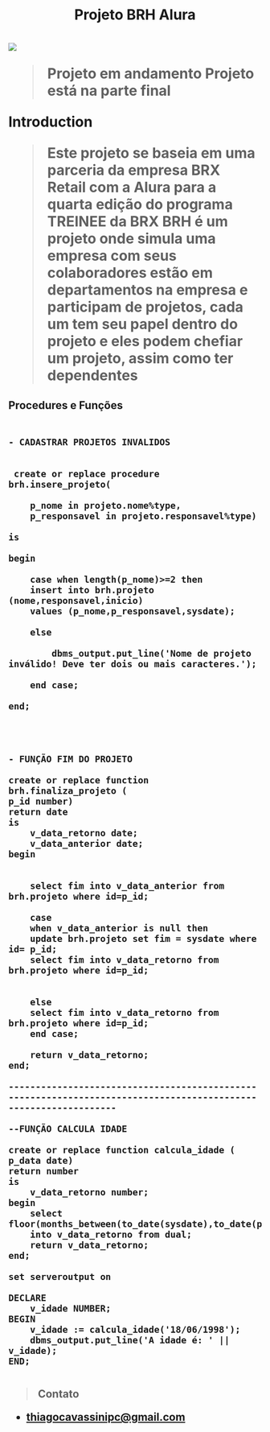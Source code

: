 <H1 align="center"> Projeto BRH Alura<H1>

 ![](https://media-exp1.licdn.com/dms/image/C4E1BAQHBMz7jD5Onog/company-background_10000/0/1628188035323?e=1663786800&v=beta&t=pLVnsyIB63wGPr7Uc3vQhn8llEiIMDMR_JQg5HchXvg)

>Projeto em andamento
>Projeto está na parte final

**Introduction**


>Este projeto se baseia em uma parceria da empresa BRX Retail com a Alura para a quarta edição do programa TREINEE da BRX
>BRH é um projeto onde simula uma empresa com seus colaboradores estão em departamentos na empresa e participam de projetos,
cada um tem seu papel dentro do projeto e eles podem chefiar um projeto, assim como ter dependentes

<h2>Procedures e Funções<h2>

```

- CADASTRAR PROJETOS INVALIDOS


 create or replace procedure brh.insere_projeto(

    p_nome in projeto.nome%type,
    p_responsavel in projeto.responsavel%type)
    
is 

begin

    case when length(p_nome)>=2 then
    insert into brh.projeto (nome,responsavel,inicio)
    values (p_nome,p_responsavel,sysdate);
    
    else 
    
        dbms_output.put_line('Nome de projeto inválido! Deve ter dois ou mais caracteres.');
        
    end case;
    
end;




- FUNÇÃO FIM DO PROJETO

create or replace function brh.finaliza_projeto (
p_id number)
return date
is
    v_data_retorno date;
    v_data_anterior date;
begin
    
    
    select fim into v_data_anterior from brh.projeto where id=p_id;
    
    case 
    when v_data_anterior is null then
    update brh.projeto set fim = sysdate where id= p_id;
    select fim into v_data_retorno from brh.projeto where id=p_id;      
    
    
    else 
    select fim into v_data_retorno from brh.projeto where id=p_id;
    end case;
       
    return v_data_retorno;
end;

----------------------------------------------------------------------------------------------------------------

--FUNÇÃO CALCULA IDADE 

create or replace function calcula_idade (
p_data date)
return number
is
    v_data_retorno number;
begin
    select floor(months_between(to_date(sysdate),to_date(p_data))/12)
    into v_data_retorno from dual;
    return v_data_retorno;
end;

set serveroutput on

DECLARE
    v_idade NUMBER;
BEGIN
    v_idade := calcula_idade('18/06/1998');
    dbms_output.put_line('A idade é: ' || v_idade);
END;


```

>Contato

- thiagocavassinipc@gmail.com
